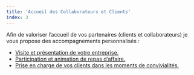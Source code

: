 ```yaml
---
title: 'Accueil des Collaborateurs et Clients'
index: 3
---
```


Afin de valoriser l’accueil de vos partenaires (clients et collaborateurs) je vous propose des
accompagnements personnalisés :

- [Visite et présentation de votre entreprise.](/posts2/visite)
- [Participation et animation de repas d’affaire.](/posts2/participation)
- [Prise en charge de vos clients dans les moments de convivialités.](/posts2/prise)


